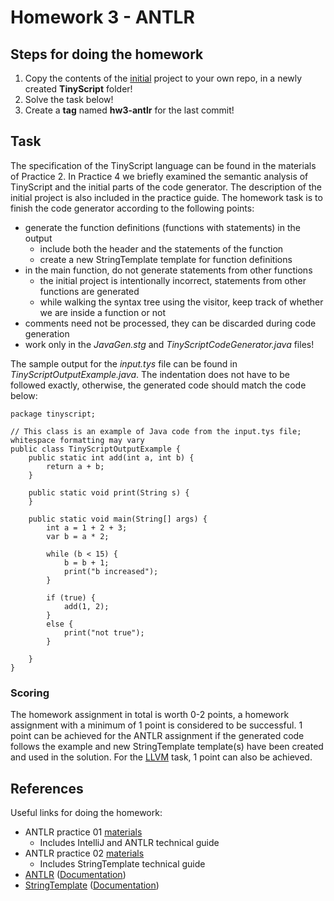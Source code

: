 # Homework 3 - ANTLR

## Steps for doing the homework

1. Copy the contents of the [initial](https://github.com/bmeaut/ModellalapuSzoftverfejlesztes/blob/master/practice/practice_04/Practice%2004%20-%20TinyScript%20codegen%20initial%20project.zip) project to your own repo, in a newly created **TinyScript** folder!
2. Solve the task below!
3. Create a **tag** named **hw3-antlr** for the last commit!

## Task

The specification of the TinyScript language can be found in the materials of Practice 2. In Practice 4 we briefly examined the semantic analysis of TinyScript and the initial parts of the code generator. The description of the initial project is also included in the practice guide. The homework task is to finish the code generator according to the following points:
* generate the function definitions (functions with statements) in the output
    * include both the header and the statements of the function
    * create a new StringTemplate template for function definitions
* in the main function, do not generate statements from other functions
    * the initial project is intentionally incorrect, statements from other functions are generated
    * while walking the syntax tree using the visitor, keep track of whether we are inside a function or not
* comments need not be processed, they can be discarded during code generation
* work only in the *JavaGen.stg* and *TinyScriptCodeGenerator.java* files!

The sample output for the *input.tys* file can be found in *TinyScriptOutputExample.java*. The indentation does not have to be followed exactly, otherwise, the generated code should match the code below:

```
package tinyscript;

// This class is an example of Java code from the input.tys file; whitespace formatting may vary
public class TinyScriptOutputExample {
    public static int add(int a, int b) {
        return a + b;
    }

    public static void print(String s) {
    }

    public static void main(String[] args) {
        int a = 1 + 2 + 3;
        var b = a * 2;

        while (b < 15) {
            b = b + 1;
            print("b increased");
        }

        if (true) {
            add(1, 2);
        }
        else {
            print("not true");
        }

    }
}
```

### Scoring

The homework assignment in total is worth 0-2 points, a homework assignment with a minimum of 1 point is considered to be successful. 1 point can be achieved for the ANTLR assignment if the generated code follows the example and new StringTemplate template(s) have been created and used in the solution. For the [LLVM](../LLVM_HW/LLVM_EN.md) task, 1 point can also be achieved.

## References

Useful links for doing the homework:

* ANTLR practice 01 [materials](https://github.com/bmeaut/ModellalapuSzoftverfejlesztes/tree/master/practice/practice_02)
    * Includes IntelliJ and ANTLR technical guide
* ANTLR practice 02 [materials](https://github.com/bmeaut/ModellalapuSzoftverfejlesztes/tree/master/practice/practice_04)
    * Includes StringTemplate technical guide
* [ANTLR](https://www.antlr.org/) ([Documentation](https://github.com/antlr/antlr4/blob/master/doc/index.md))
* [StringTemplate](https://www.stringtemplate.org/) ([Documentation](https://github.com/antlr/stringtemplate4/blob/master/doc/index.md))